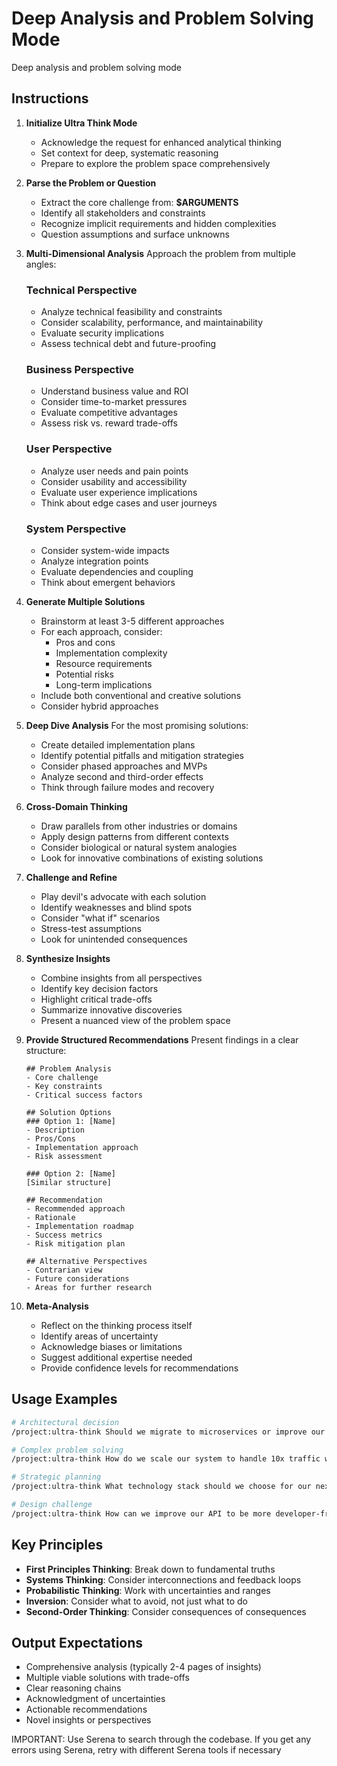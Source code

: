 # Deep Analysis and Problem Solving Mode

Deep analysis and problem solving mode

## Instructions

1. **Initialize Ultra Think Mode**
   - Acknowledge the request for enhanced analytical thinking
   - Set context for deep, systematic reasoning
   - Prepare to explore the problem space comprehensively

2. **Parse the Problem or Question**
   - Extract the core challenge from: **$ARGUMENTS**
   - Identify all stakeholders and constraints
   - Recognize implicit requirements and hidden complexities
   - Question assumptions and surface unknowns

3. **Multi-Dimensional Analysis**
   Approach the problem from multiple angles:

   ### Technical Perspective
   - Analyze technical feasibility and constraints
   - Consider scalability, performance, and maintainability
   - Evaluate security implications
   - Assess technical debt and future-proofing

   ### Business Perspective
   - Understand business value and ROI
   - Consider time-to-market pressures
   - Evaluate competitive advantages
   - Assess risk vs. reward trade-offs

   ### User Perspective
   - Analyze user needs and pain points
   - Consider usability and accessibility
   - Evaluate user experience implications
   - Think about edge cases and user journeys

   ### System Perspective
   - Consider system-wide impacts
   - Analyze integration points
   - Evaluate dependencies and coupling
   - Think about emergent behaviors

4. **Generate Multiple Solutions**
   - Brainstorm at least 3-5 different approaches
   - For each approach, consider:
     - Pros and cons
     - Implementation complexity
     - Resource requirements
     - Potential risks
     - Long-term implications
   - Include both conventional and creative solutions
   - Consider hybrid approaches

5. **Deep Dive Analysis**
   For the most promising solutions:
   - Create detailed implementation plans
   - Identify potential pitfalls and mitigation strategies
   - Consider phased approaches and MVPs
   - Analyze second and third-order effects
   - Think through failure modes and recovery

6. **Cross-Domain Thinking**
   - Draw parallels from other industries or domains
   - Apply design patterns from different contexts
   - Consider biological or natural system analogies
   - Look for innovative combinations of existing solutions

7. **Challenge and Refine**
   - Play devil's advocate with each solution
   - Identify weaknesses and blind spots
   - Consider "what if" scenarios
   - Stress-test assumptions
   - Look for unintended consequences

8. **Synthesize Insights**
   - Combine insights from all perspectives
   - Identify key decision factors
   - Highlight critical trade-offs
   - Summarize innovative discoveries
   - Present a nuanced view of the problem space

9. **Provide Structured Recommendations**
   Present findings in a clear structure:
   ```
   ## Problem Analysis
   - Core challenge
   - Key constraints
   - Critical success factors

   ## Solution Options
   ### Option 1: [Name]
   - Description
   - Pros/Cons
   - Implementation approach
   - Risk assessment

   ### Option 2: [Name]
   [Similar structure]

   ## Recommendation
   - Recommended approach
   - Rationale
   - Implementation roadmap
   - Success metrics
   - Risk mitigation plan

   ## Alternative Perspectives
   - Contrarian view
   - Future considerations
   - Areas for further research
   ```

10. **Meta-Analysis**
    - Reflect on the thinking process itself
    - Identify areas of uncertainty
    - Acknowledge biases or limitations
    - Suggest additional expertise needed
    - Provide confidence levels for recommendations

## Usage Examples

```bash
# Architectural decision
/project:ultra-think Should we migrate to microservices or improve our monolith?

# Complex problem solving
/project:ultra-think How do we scale our system to handle 10x traffic while reducing costs?

# Strategic planning
/project:ultra-think What technology stack should we choose for our next-gen platform?

# Design challenge
/project:ultra-think How can we improve our API to be more developer-friendly while maintaining backward compatibility?
```

## Key Principles

- **First Principles Thinking**: Break down to fundamental truths
- **Systems Thinking**: Consider interconnections and feedback loops
- **Probabilistic Thinking**: Work with uncertainties and ranges
- **Inversion**: Consider what to avoid, not just what to do
- **Second-Order Thinking**: Consider consequences of consequences

## Output Expectations

- Comprehensive analysis (typically 2-4 pages of insights)
- Multiple viable solutions with trade-offs
- Clear reasoning chains
- Acknowledgment of uncertainties
- Actionable recommendations
- Novel insights or perspectives

IMPORTANT: Use Serena to search through the codebase. If you get any errors using Serena, retry with different
Serena tools if necessary
